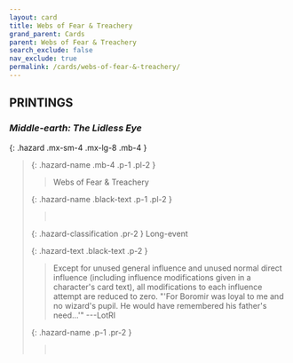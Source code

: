 ```yaml
---
layout: card
title: Webs of Fear & Treachery
grand_parent: Cards
parent: Webs of Fear & Treachery
search_exclude: false
nav_exclude: true
permalink: /cards/webs-of-fear-&-treachery/
---
```


## PRINTINGS


### _Middle-earth: The Lidless Eye_

{: .hazard .mx-sm-4 .mx-lg-8 .mb-4 }
> {: .hazard-name .mb-4 .p-1 .pl-2 }
> > <div class="hazard-mp"></div>
> > <div class="card-name">Webs of Fear & Treachery</div>
>
> {: .hazard-name .black-text .p-1 .pl-2 }
> > &nbsp;
>
> {: .hazard-classification .pr-2 }
> Long-event
>
> {: .hazard-text .black-text .p-2 }
> > Except for unused general influence and unused normal direct influence (including influence modifications given in a character's card text), all modifications to each influence attempt are reduced to zero.   "'For Boromir was loyal to me and no wizard's pupil. He would have remembered his father's need...'" ---LotRI 
>
> {: .hazard-name .p-1 .pr-2 }
> > <div class="card-shield"></div>
> > <div class="card-corruption">&nbsp;</div>
